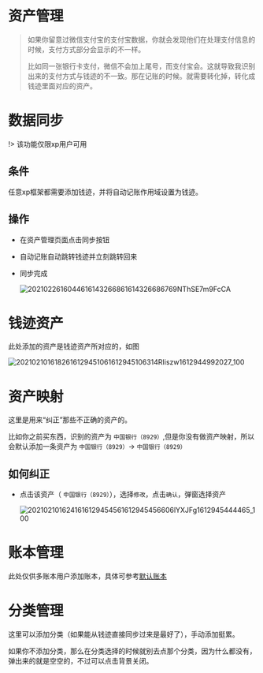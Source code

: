 # 资产管理

> 如果你留意过微信支付宝的支付宝数据，你就会发现他们在处理支付信息的时候，支付方式部分会显示的不一样。
>
>  比如同一张银行卡支付，微信不会加上尾号，而支付宝会。这就导致我识别出来的支付方式与钱迹的不一致。那在记账的时候。就需要转化掉，转化成钱迹里面对应的资产。

# 数据同步

!> 该功能仅限xp用户可用

## 条件

任意xp框架都需要添加钱迹，并将自动记账作用域设置为钱迹。

## 操作

- 在资产管理页面点击同步按钮

- 自动记账自动跳转钱迹并立刻跳转回来

- 同步完成

  ![2021022616044616143266861614326686769NThSE7m9FcCA](https://pic.dreamn.cn/uPic/2021022616072116143268411614326841038PAFEaT2021022616044616143266861614326686769NThSE7m9FcCA.png)

# 钱迹资产

此处添加的资产是钱迹资产所对应的，如图

![2021021016182616129451061612945106314RIiszw1612944992027_100](https://pic.dreamn.cn/uPic/20210210161835161294511516129451157513hsBY82021021016182616129451061612945106314RIiszw1612944992027_100.PNG)

# 资产映射

这里是用来“纠正”那些不正确的资产的。

比如你之前买东西，识别的资产为 `中国银行（8929）`,但是你没有做资产映射，所以会默认添加一条资产为 `中国银行（8929）`-> `中国银行（8929）`

## 如何纠正

- 点击该资产（ `中国银行（8929）`），选择`修改`，点击`确认`，弹窗选择资产

  ![2021021016241616129454561612945456606lYXJFg1612945444465_100](https://pic.dreamn.cn/uPic/20210210162419161294545916129454599815cIYCk2021021016241616129454561612945456606lYXJFg1612945444465_100.PNG)

# 账本管理
此处仅供多账本用户添加账本，具体可参考[默认账本](自动记账配置#默认账本)

# 分类管理

这里可以添加分类（如果能从钱迹直接同步过来是最好了），手动添加挺累。

如果你不添加分类，那么在分类选择的时候就别去点那个分类，因为什么都没有，弹出来的就是空空的，不过可以点击背景关闭。

